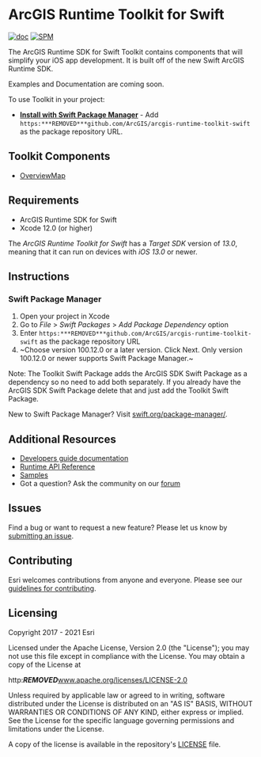 # ArcGIS Runtime Toolkit for Swift

[![doc](https:***REMOVED***img.shields.io/badge/Doc-purple)](Documentation)  [![SPM](https:***REMOVED***img.shields.io/badge/SPM-compatible-4BC51D.svg?style=flat)](https:***REMOVED***github.com/apple/swift-package-manager/)

The ArcGIS Runtime SDK for Swift Toolkit contains components that will simplify your iOS app development.  It is built off of the new Swift ArcGIS Runtime SDK.

Examples and Documentation are coming soon.

To use Toolkit in your project:

* **[Install with Swift Package Manager](#swift-package-manager)** - Add `https:***REMOVED***github.com/ArcGIS/arcgis-runtime-toolkit-swift` as the package repository URL.

## Toolkit Components

* [OverviewMap](./Documentation/OverviewMap/README.md)

## Requirements
* ArcGIS Runtime SDK for Swift
* Xcode 12.0 (or higher)

The *ArcGIS Runtime Toolkit for Swift* has a *Target SDK* version of *13.0*, meaning that it can run on devices with *iOS 13.0* or newer.

## Instructions

### Swift Package Manager

 1. Open your project in Xcode
 2. Go to *File* > *Swift Packages* > *Add Package Dependency* option 
 3. Enter `https:***REMOVED***github.com/ArcGIS/arcgis-runtime-toolkit-swift` as the package repository URL
 4. ~Choose version 100.12.0 or a later version. Click Next. Only version 100.12.0 or newer supports Swift Package Manager.~
 
 Note: The Toolkit Swift Package adds the ArcGIS SDK Swift Package as a dependency so no need to add both separately. If you already have the ArcGIS SDK Swift Package delete that and just add the Toolkit Swift Package. 

 New to Swift Package Manager? Visit [swift.org/package-manager/](https:***REMOVED***swift.org/package-manager/).

## Additional Resources

* [Developers guide documentation](https:***REMOVED***developers.arcgis.com/ios)
* [Runtime API Reference](https:***REMOVED***developers.arcgis.com/ios/api-reference)
* [Samples](https:***REMOVED***github.com/Esri/arcgis-runtime-samples-ios)
* Got a question? Ask the community on our [forum](http:***REMOVED***geonet.esri.com/community/developers/native-app-developers/arcgis-runtime-sdk-for-ios)

## Issues

Find a bug or want to request a new feature?  Please let us know by [submitting an issue](https:***REMOVED***github.com/Esri/arcgis-runtime-toolkit-ios/issues/new).

## Contributing

Esri welcomes contributions from anyone and everyone. Please see our [guidelines for contributing](https:***REMOVED***github.com/esri/contributing).

## Licensing
Copyright 2017 - 2021 Esri

Licensed under the Apache License, Version 2.0 (the "License");
you may not use this file except in compliance with the License.
You may obtain a copy of the License at

   http:***REMOVED***www.apache.org/licenses/LICENSE-2.0

Unless required by applicable law or agreed to in writing, software
distributed under the License is distributed on an "AS IS" BASIS,
WITHOUT WARRANTIES OR CONDITIONS OF ANY KIND, either express or implied.
See the License for the specific language governing permissions and
limitations under the License.

A copy of the license is available in the repository's [LICENSE]( /LICENSE) file.
